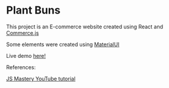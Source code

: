 # Plant Buns

This project is an E-commerce website created using React and [Commerce.js](https://commercejs.com/)

Some elements were created using [MaterialUI](https://material-ui.com/)

Live demo [here!](https://plantbuns.netlify.app/)

References:

[JS Mastery YouTube tutorial](https://www.youtube.com/watch?v=377AQ0y6LPA&feature=youtu.be&ab_channel=JavaScriptMastery)
